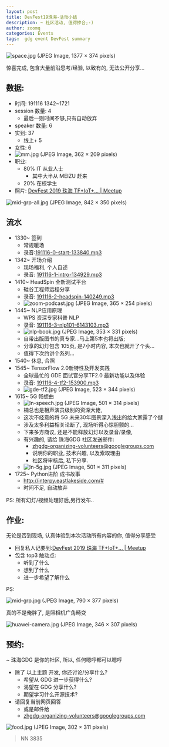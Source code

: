 ```yaml
---
layout: post
title: DevFest19珠海-活动小结
description: ~ 社区活动, 值得掺合;-)
author: zoomq
categories: Events
tags:  gdg event DevFest summary
---
```


![space.jpg (JPEG Image, 1377 × 374 pixels)](http://gdgzh.zoomquiet.top/events/191116devfest/foto/space.jpg?imageView2/2/w/420)

惊喜完成, 包含大量前沿思考/经验, 以致有的, 无法公开分享...

<!--more-->


## 数据:

- 时间: 191116 1342~1721
- session 数量: 4
    + 最后一则时间不够,只有自动放弃
- speaker 数量: 6
- 实到: 37
    + 线上+ 5
- 女性: 6
- ![mm.jpg (JPEG Image, 362 × 209 pixels)](http://gdgzh.zoomquiet.top/events/191116devfest/foto/mm.jpg?imageView2/2/w/360)
- 职业: 
    + 80% IT 从业人士
        * 其中大半从 MEIZU 赶来
    + 20% 在校学生
- 照片: [DevFest 2019 珠海 TF\+IoT\+\.\.\. \| Meetup](https://www.meetup.com/Zhuhai-GDG/events/265548933/)


![mid-grp-all.jpg (JPEG Image, 842 × 350 pixels)](http://gdgzh.zoomquiet.top/events/191116devfest/foto/mid-grp-all.jpg?imageView2/2/w/420)

## 流水

- 1330~ 签到
    + 常规暖场
    + 录音:[191116-0-start-133840.mp3](http://gdgzh.zoomquiet.top/events/191116devfest/191116-0-start-133840.mp3)
- 1342~ 开场介绍
    + 现场福利, 个人自述
    + 录音: [191116-1-intro-134929.mp3](http://gdgzh.zoomquiet.top/events/191116devfest/191116-1-intro-134929.mp3)
- 1410~ HeadSpin 全新测试平台
    + 硅谷工程师远程分享
    + 录音: [191116-2-headspin-140249.mp3](http://gdgzh.zoomquiet.top/events/191116devfest/191116-2-headspin-140249.mp3)
    + ![zoom-podcast.jpg (JPEG Image, 365 × 254 pixels)](http://gdgzh.zoomquiet.top/events/191116devfest/foto/zoom-podcast.jpg?imageView2/2/w/360)
- 1445~ NLP应用原理
    + WPS 资深专家科普 NLP
    + 录音: [191116-3-nlp101-6143103.mp3](http://gdgzh.zoomquiet.top/events/191116devfest/191116-3-nlp101-6143103.mp3)
    + ![nlp-book.jpg (JPEG Image, 353 × 331 pixels)](http://gdgzh.zoomquiet.top/events/191116devfest/foto/nlp-book.jpg?imageView2/2/w/360)
    + 自带出版图书的真专家...马上第5本也将出版;
    + 分享的幻灯包含 105页, 是7小时内容, 本次也就开了个头...
    + 值得下次约讲个系列...
- 1540~ 休息, 合照
- 1545~ TensorFlow 2.0新特性及开发实践
    + 全球最忙的 GDE 面试官分享TF2.0 最新功能以及体验
    + 录音: [191116-4-tf2-153900.mp3](http://gdgzh.zoomquiet.top/events/191116devfest/191116-4-tf2-153900.mp3)
    + ![gde-tf2.jpg (JPEG Image, 523 × 344 pixels)](http://gdgzh.zoomquiet.top/events/191116devfest/foto/gde-tf2.jpg?imageView2/2/w/360)
- 1615~ 5G 畅想曲
    + ![ln-speech.jpg (JPEG Image, 501 × 314 pixels)](http://gdgzh.zoomquiet.top/events/191116devfest/foto/ln-speech.jpg?imageView2/2/w/360)
    + 楠总也是相声演员级别的资深大佬,
    + 这次不经意的将 5G 未来30年图景深入浅出的给大家露了个缝
    + 涉及太多利益相关论断了, 现场听得心惊胆颤的...
    + 下来多方商议, 还是不能释放幻灯以及录音/录像,
    + 有兴趣的, 请给 珠海GDG 社区发送邮件:
        * zhgdg-organizing-volunteers@googlegroups.com
        * 说明你的职业, 技术兴趣, 以及索取理由
        * 社区将审核后, 私下分享.
    + ![ln-5g.jpg (JPEG Image, 501 × 311 pixels)](http://gdgzh.zoomquiet.top/events/191116devfest/foto/ln-5g.jpg?imageView2/2/w/360)
- 1725~ Python进阶 成书故事
    + http://interpy.eastlakeside.com/#
    + 时间不足, 自动放弃


PS:
所有幻灯/视频处理好后,另行发布..


## 作业:
无论是否到现场, 认真体验到本次活动所有内容的你, 值得分享感受

- 回复私人记要到:[DevFest 2019 珠海 TF\+IoT\+\.\.\. \| Meetup](https://www.meetup.com/Zhuhai-GDG/events/265548933/)
- 包含 top3 触动点:
    + 听到了什么
    + 想到了什么
    + 进一步希望了解什么

PS: 

![mid-grp.jpg (JPEG Image, 790 × 377 pixels)](http://gdgzh.zoomquiet.top/events/191116devfest/foto/mid-grp.jpg?imageView2/2/w/420)

真的不是俺胖了, 是照相机广角畸变

![huawei-camera.jpg (JPEG Image, 346 × 307 pixels)](http://gdgzh.zoomquiet.top/events/191116devfest/foto/huawei-camera.jpg?imageView2/2/w/360)

## 预约:
~ 珠海GDG 是你的社区, 所以, 任何嗯哼都可以嗯哼

- 除了 以上主题 开发, 你还讨论/分享什么?
    + 希望从 GDG 进一步获得什么?
    + 渴望在 GDG 分享什么?
    + 期望学习什么开源技术?
- 请回复当前网页回答
    + 或是邮件给
    + zhgdg-organizing-volunteers@googlegroups.com

![food.jpg (JPEG Image, 302 × 311 pixels)](http://gdgzh.zoomquiet.top/events/191116devfest/foto/food.jpg?imageView2/2/w/360)

> NN 3835
